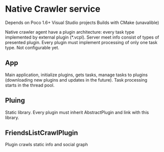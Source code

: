 Native Crawler service
======================

Depends on Poco 1.6+
Visual Studio projects
Builds with CMake (unavalible)

Native crawler agent have a plugin architecture: every task type implemented by external plugin (*.vcpl).
Server meet info consist of types of presented plugin. Every plugin must implement processing of only one task type.
Not configurable yet.

App
---

Main application, initialize plugins, gets tasks, manage tasks to plugins (downloading new plugins and updates in the future).
Task processing starts in the thread pool.

Pluing
------

Static library. Every plugin must inherit AbstractPlugin and link with this library.

FriendsListCrawlPlugin
----------------------

Plugin crawls static info and social graph
